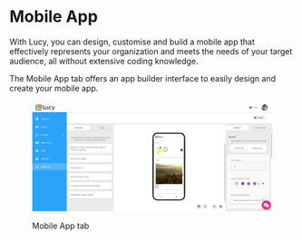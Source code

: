 # Mobile App

With Lucy, you can design, customise and build a mobile app that effectively represents your organization and meets the needs of your target audience, all without extensive coding knowledge.

The Mobile App tab offers an app builder interface to easily design and create your mobile app.

<figure><img src="../.gitbook/assets/Mobile App tab_s4 (1).png" alt=""><figcaption><p>Mobile App tab</p></figcaption></figure>
